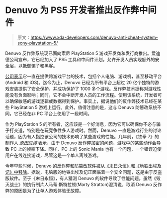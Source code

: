 # Denuvo 为 PS5 开发者推出反作弊中间件

> 原文：<https://www.xda-developers.com/denuvo-anti-cheat-system-sony-playstation-5/>

Denuvo 反作弊系统现已面向索尼 PlayStation 5 游戏开发商和发行商推出。爱迪德公司宣布，它已经加入了 PS5 工具和中间件计划，允许开发人员实现额外的安全层，以抵御骗子和黑客。

[公司表示](https://www.globenewswire.com/news-release/2021/03/10/2190197/0/en/Denuvo-joins-exclusive-PlayStation-5-Tools-and-Middleware-program-to-offer-Anti-Cheat-technology-to-game-developers.html)它一直在提供跨游戏平台的技术，包括个人电脑、游戏机，甚至移动平台(Android 和 iOS)。迄今为止，Denuvo 已经为所有平台上超过 20 亿个独特的游戏安装提供了安全保护，并成功保护了 1000 多个游戏。反作弊技术据称对游戏性能没有负面影响；同时，它不会中断开发人员的工作流程。使用该系统，开发者可以确保敏感的游戏逻辑或数据得到保护。事实上，据说他们的反作弊技术已经在某些 PlayStation 5 游戏上运行。此外，值得注意的是，这与 Denuvo 防篡改系统不同，它已经在非 PC 平台上使用了一段时间。

作为 PlayStation 5 的所有者，这应该是一个好消息，因为它可以确保你不必与骗子打交道，特别是在玩竞争性多人游戏时。然而，Denuvo 一直是游戏行业的讨论话题，因为有人指控该公司的技术影响了某些游戏的性能。几年前，《铁拳 7》的制作人 *[原田克博](https://twitter.com/Harada_TEKKEN/status/984835707209375744)* 表示，由于 Denuvo 反作弊加密的问题，游戏中的某些动作会导致 PC 上的帧率下降。同样，PC 上的 Sonic Mania 也有一个问题，一个错误迫使用户在线连接游戏，尽管这是一个单人离线游戏。

今年早些时候，Denuvo 的[反作弊和防篡改软件被从《末日永恒》和《地铁出埃及记》中移除](https://www.gamesindustry.biz/articles/2020-05-29-denuvo-security-software-removed-from-doom-eternal-and-metro-exodus)。据说，电脑版的地铁出埃及记正面临着一个安全问题，这是由于反盗版软件。至于《末日永恒》，有人猜测 Denuvo 的软件导致了性能问题。虽然《毁灭战士》的执行制片人马蒂·斯特拉顿(Marty Stratton)澄清说，取消 Denuvo 反作弊的原因是为了让单人游戏体验无故障。